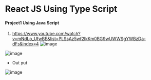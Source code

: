 # React JS Using Type Script
#### Project1 Using Java Script
1) https://www.youtube.com/watch?v=mNdLo_UfwBE&list=PLSsAz5wf2lkKm0BG9wUWWSgYWBzDa-dFs&index=4
![image](https://github.com/veerrajukakarla434/2025-Front-End-Technology-Stack-Pilot-Project/assets/40323661/06cb68a9-d8bb-4ca2-b2ad-b05b1d4c7ebe)

![image](https://github.com/veerrajukakarla434/2025-Front-End-Technology-Stack-Pilot-Project/assets/40323661/c85189dc-4167-4136-a784-66dbabc1fddf)

* Out put

![image](https://github.com/veerrajukakarla434/2025-Front-End-Technology-Stack-Pilot-Project/assets/40323661/699bbb27-5c77-46fe-911e-d7c72a53a86c)





